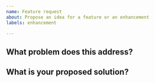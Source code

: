 ```yaml
---
name: Feature request
about: Propose an idea for a feature or an enhancement
labels: enhancement

---
```


## What problem does this address?
<!--
Please describe if this feature or enhancement is related to a current problem
or pain point. For example, "I'm always frustrated when ..." or "It is currently
difficult to ...".
-->

## What is your proposed solution?
<!--
Please outline the feature or enhancement that you want and how it addresses any
problem identified above.
-->